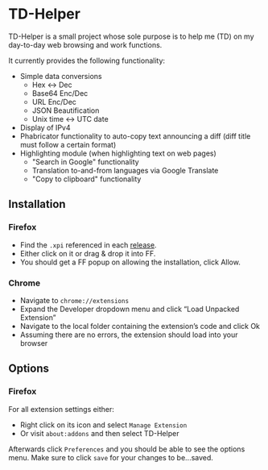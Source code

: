 # TD-Helper
TD-Helper is a small project whose sole purpose is to help me (TD) on my day-to-day web browsing and work functions.

It currently provides the following functionality:
- Simple data conversions
  - Hex <-> Dec
  - Base64 Enc/Dec
  - URL Enc/Dec
  - JSON Beautification
  - Unix time <-> UTC date
- Display of IPv4
- Phabricator functionality to auto-copy text announcing a diff (diff title must follow a certain format)
- Highlighting module (when highlighting text on web pages)
  - "Search in Google" functionality
  - Translation to-and-from languages via Google Translate
  - "Copy to clipboard" functionality

## Installation
### Firefox
- Find the `.xpi` referenced in each [release](https://github.com/TsimpDim/TD-Helper/releases).
- Either click on it or drag & drop it into FF.
- You should get a FF popup on allowing the installation, click Allow.

### Chrome
- Navigate to `chrome://extensions`
- Expand the Developer dropdown menu and click “Load Unpacked Extension”
- Navigate to the local folder containing the extension’s code and click Ok
- Assuming there are no errors, the extension should load into your browser

## Options
### Firefox
For all extension settings either:
- Right click on its icon and select `Manage Extension`
- Or visit `about:addons` and then select TD-Helper

Afterwards click `Preferences` and you should be able to see the options menu. Make sure to click `save` for your changes to be...saved. 